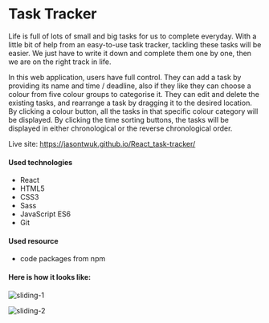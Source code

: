 # Task Tracker

Life is full of lots of small and big tasks for us to complete everyday. With a little bit of help from an easy-to-use task tracker, tackling these tasks will be easier. We just have to write it down and complete them one by one, then we are on the right track in life.

In this web application, users have full control. They can add a task by providing its name and time / deadline, also if they like they can choose a colour from five colour groups to categorise it. They can edit and delete the existing tasks, and rearrange a task by dragging it to the desired location. By clicking a colour button, all the tasks in that specific colour category will be displayed. By clicking the time sorting buttons, the tasks will be displayed in either chronological or the reverse chronological order.

Live site: https://jasontwuk.github.io/React_task-tracker/

#### Used technologies

- React
- HTML5
- CSS3
- Sass
- JavaScript ES6
- Git

#### Used resource

- code packages from npm

#### Here is how it looks like:

![sliding-1](https://user-images.githubusercontent.com/13745974/114274830-25dc0180-9a18-11eb-9bf5-8199b8fafb24.png)

![sliding-2](https://user-images.githubusercontent.com/13745974/114274858-3d1aef00-9a18-11eb-8b73-1552428e7751.png)
